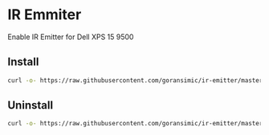 # IR Emmiter

Enable IR Emitter for Dell XPS 15 9500

## Install

```sh
curl -o- https://raw.githubusercontent.com/goransimic/ir-emitter/master/install.sh | sh
```

## Uninstall

```sh
curl -o- https://raw.githubusercontent.com/goransimic/ir-emitter/master/uninstall.sh | sh
```

